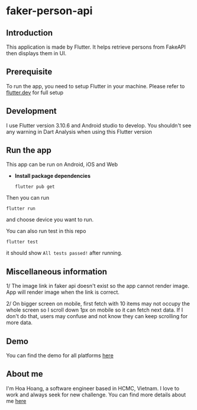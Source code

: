# faker-person-api

## Introduction

This application is made by Flutter. It helps retrieve persons from FakeAPI then displays them in UI.

## Prerequisite

To run the app, you need to setup Flutter in your machine. Please refer to [flutter.dev](https://docs.flutter.dev/get-started/install) for full setup

## Development

I use Flutter version 3.10.6 and Android studio to develop. You shouldn't see any warning in Dart Analysis when using this Flutter version

## Run the app

This app can be run on Android, iOS and Web

- **Install package dependencies**

  ```shell
  flutter pub get
  ```
  
Then you can run

  ```shell
  flutter run
  ```

and choose device you want to run.

You can also run test in this repo

  ```shell
  flutter test
  ```

it should show `All tests passed!` after running.

## Miscellaneous information

1/ The image link in faker api doesn't exist so the app cannot render image. App will render image when the link is correct.

2/ On bigger screen on mobile, first fetch with 10 items may not occupy the whole screen so I scroll down 1px on mobile so it can fetch next data. If I don't do that, users may confuse and not know they can keep scrolling for more data.

## Demo

You can find the demo for all platforms [here](https://drive.google.com/drive/folders/1wWSOzIBPO9ceQ7hyQD2C2tT4m_a_Uadc?usp=sharing)

## About me

I'm Hoa Hoang, a software engineer based in HCMC, Vietnam. I love to work and always seek for new challenge.
You can find more details about me [here](https://flutter-portfolio-e116e.web.app/)